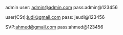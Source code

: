 admin user: admin@admin.com
pass:admin@123456

user(CSt):judi@gmail.com
pass: jeudi@123456

SVP:ahmed@gmail.com
pass:ahmed@123456
